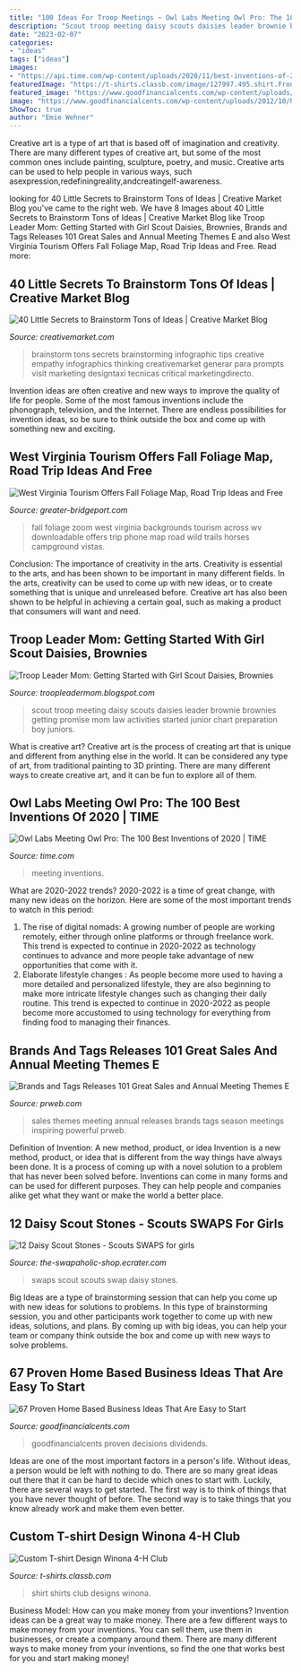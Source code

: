 ```yaml
---
title: "100 Ideas For Troop Meetings ~ Owl Labs Meeting Owl Pro: The 100 Best Inventions Of 2020"
description: "Scout troop meeting daisy scouts daisies leader brownie brownies getting promise mom law activities started junior chart preparation boy juniors"
date: "2023-02-07"
categories:
- "ideas"
tags: ["ideas"]
images:
- "https://api.time.com/wp-content/uploads/2020/11/best-inventions-of-2020-Meeting-Owl-9.jpg"
featuredImage: "https://t-shirts.classb.com/image/127997.495.shirt.Front.jpg?1253500458"
featured_image: "https://www.goodfinancialcents.com/wp-content/uploads/2012/10/home-business-ideas.jpg"
image: "https://www.goodfinancialcents.com/wp-content/uploads/2012/10/home-business-ideas.jpg"
ShowToc: true
author: "Emie Wehner"
---
```



Creative art is a type of art that is based off of imagination and creativity. There are many different types of creative art, but some of the most common ones include painting, sculpture, poetry, and music. Creative arts can be used to help people in various ways, such asexpression,redefiningreality,andcreatingelf-awareness.

	

		
looking for 40 Little Secrets to Brainstorm Tons of Ideas | Creative Market Blog you've came to the right web. We have 8 Images about 40 Little Secrets to Brainstorm Tons of Ideas | Creative Market Blog like Troop Leader Mom: Getting Started with Girl Scout Daisies, Brownies, Brands and Tags Releases 101 Great Sales and Annual Meeting Themes E and also West Virginia Tourism Offers Fall Foliage Map, Road Trip Ideas and Free. Read more:
		
    
## 40 Little Secrets To Brainstorm Tons Of Ideas | Creative Market Blog

<img loading=lazy src="https://d3ui957tjb5bqd.cloudfront.net/uploads/2016/05/40-little-secrets-to-brainstorm-tons-of-ideas-infographic-small.jpg" onerror="this.onerror=null;this.src='https://tse3.mm.bing.net/th?id=OIP.GcxHZYnp8jC92HV8fd9ikQHaK_&amp;pid=15.1';" alt="40 Little Secrets to Brainstorm Tons of Ideas | Creative Market Blog">

_Source: creativemarket.com_

>brainstorm tons secrets brainstorming infographic tips creative empathy infographics thinking creativemarket generar para prompts visit marketing designtaxi tecnicas critical marketingdirecto. 

	

Invention ideas are often creative and new ways to improve the quality of life for people. Some of the most famous inventions include the phonograph, television, and the Internet. There are endless possibilities for invention ideas, so be sure to think outside the box and come up with something new and exciting.

    
## West Virginia Tourism Offers Fall Foliage Map, Road Trip Ideas And Free

<img loading=lazy src="http://greater-bridgeport.com/wp-content/uploads/2020/09/WV-Tourism-fall-foliage-1-1140x650.jpg" onerror="this.onerror=null;this.src='https://tse3.mm.bing.net/th?id=OIP.gcZDkpLSEDbmKuxQ0rLNKQHaEO&amp;pid=15.1';" alt="West Virginia Tourism Offers Fall Foliage Map, Road Trip Ideas and Free">

_Source: greater-bridgeport.com_

>fall foliage zoom west virginia backgrounds tourism across wv downloadable offers trip phone map road wild trails horses campground vistas. 

	

Conclusion: The importance of creativity in the arts.
Creativity is essential to the arts, and has been shown to be important in many different fields. In the arts, creativity can be used to come up with new ideas, or to create something that is unique and unreleased before. Creative art has also been shown to be helpful in achieving a certain goal, such as making a product that consumers will want and need.

    
## Troop Leader Mom: Getting Started With Girl Scout Daisies, Brownies

<img loading=lazy src="http://3.bp.blogspot.com/-AZZW81cGq3g/UGcgNgt-S5I/AAAAAAAAAW0/rg_pwts09mM/s1600/IMG_1862.jpg" onerror="this.onerror=null;this.src='https://tse4.mm.bing.net/th?id=OIP.ZDBfq1QfpsUunmTHqY0gLgHaJ4&amp;pid=15.1';" alt="Troop Leader Mom: Getting Started with Girl Scout Daisies, Brownies">

_Source: troopleadermom.blogspot.com_

>scout troop meeting daisy scouts daisies leader brownie brownies getting promise mom law activities started junior chart preparation boy juniors. 

	

What is creative art?
Creative art is the process of creating art that is unique and different from anything else in the world. It can be considered any type of art, from traditional painting to 3D printing. There are many different ways to create creative art, and it can be fun to explore all of them.

    
## Owl Labs Meeting Owl Pro: The 100 Best Inventions Of 2020 | TIME

<img loading=lazy src="https://api.time.com/wp-content/uploads/2020/11/best-inventions-of-2020-Meeting-Owl-9.jpg" onerror="this.onerror=null;this.src='https://tse1.mm.bing.net/th?id=OIP.DL4_diOfHNyfDrLr0udJlAHaE8&amp;pid=15.1';" alt="Owl Labs Meeting Owl Pro: The 100 Best Inventions of 2020 | TIME">

_Source: time.com_

>meeting inventions. 

	

What are 2020-2022 trends?
2020-2022 is a time of great change, with many new ideas on the horizon. Here are some of the most important trends to watch in this period: 
1. The rise of digital nomads: A growing number of people are working remotely, either through online platforms or through freelance work. This trend is expected to continue in 2020-2022 as technology continues to advance and more people take advantage of new opportunities that come with it. 
2. Elaborate lifestyle changes : As people become more used to having a more detailed and personalized lifestyle, they are also beginning to make more intricate lifestyle changes such as changing their daily routine. This trend is expected to continue in 2020-2022 as people become more accustomed to using technology for everything from finding food to managing their finances. 

    
## Brands And Tags Releases 101 Great Sales And Annual Meeting Themes E

<img loading=lazy src="http://ww1.prweb.com/prfiles/2011/12/05/9014043/101GreatSalesMeetingThemes.jpg" onerror="this.onerror=null;this.src='https://tse3.mm.bing.net/th?id=OIP.6XRv2njGNB6IxuH25x7DPQHaIW&amp;pid=15.1';" alt="Brands and Tags Releases 101 Great Sales and Annual Meeting Themes E">

_Source: prweb.com_

>sales themes meeting annual releases brands tags season meetings inspiring powerful prweb. 

	

Definition of Invention: A new method, product, or idea
Invention is a new method, product, or idea that is different from the way things have always been done. It is a process of coming up with a novel solution to a problem that has never been solved before. Inventions can come in many forms and can be used for different purposes. They can help people and companies alike get what they want or make the world a better place.

    
## 12 Daisy Scout Stones - Scouts SWAPS For Girls

<img loading=lazy src="https://s.ecrater.com/stores/12017/451a71413e647_12017b.jpg" onerror="this.onerror=null;this.src='https://tse3.mm.bing.net/th?id=OIP.pbbvA6Gpr9Sl5JfMHg5hVAHaFj&amp;pid=15.1';" alt="12 Daisy Scout Stones - Scouts SWAPS for girls">

_Source: the-swapaholic-shop.ecrater.com_

>swaps scout scouts swap daisy stones. 

	

Big Ideas are a type of brainstorming session that can help you come up with new ideas for solutions to problems. In this type of brainstorming session, you and other participants work together to come up with new ideas, solutions, and plans. By coming up with big ideas, you can help your team or company think outside the box and come up with new ways to solve problems.

    
## 67 Proven Home Based Business Ideas That Are Easy To Start

<img loading=lazy src="https://www.goodfinancialcents.com/wp-content/uploads/2012/10/home-business-ideas.jpg" onerror="this.onerror=null;this.src='https://tse4.mm.bing.net/th?id=OIP.ec-MTYG4FBxDZYzCq-b9OAHaLH&amp;pid=15.1';" alt="67 Proven Home Based Business Ideas That Are Easy to Start">

_Source: goodfinancialcents.com_

>goodfinancialcents proven decisions dividends. 

	

Ideas are one of the most important factors in a person's life. Without ideas, a person would be left with nothing to do. There are so many great ideas out there that it can be hard to decide which ones to start with. Luckily, there are several ways to get started. The first way is to think of things that you have never thought of before. The second way is to take things that you know already work and make them even better.

    
## Custom T-shirt Design Winona 4-H Club

<img loading=lazy src="https://t-shirts.classb.com/image/127997.495.shirt.Front.jpg?1253500458" onerror="this.onerror=null;this.src='https://tse3.mm.bing.net/th?id=OIP.2_aU6h0iHn3Jfzm0RNYlTQHaG3&amp;pid=15.1';" alt="Custom T-shirt Design Winona 4-H Club">

_Source: t-shirts.classb.com_

>shirt shirts club designs winona. 

	

Business Model: How can you make money from your inventions?
Invention ideas can be a great way to make money. There are a few different ways to make money from your inventions. You can sell them, use them in businesses, or create a company around them. There are many different ways to make money from your inventions, so find the one that works best for you and start making money!

